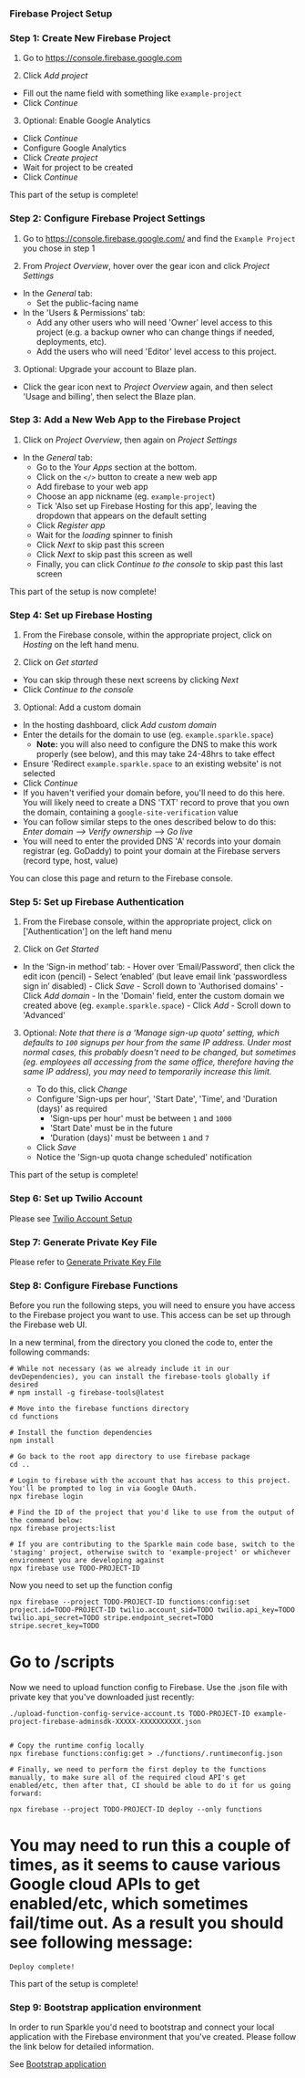 ### Firebase Project Setup
### Step 1: Create New Firebase Project

1. Go to https://console.firebase.google.com

2. Click _Add project_
  - Fill out the name field with something like `example-project`
  - Click _Continue_

3. Optional: Enable Google Analytics
  - Click _Continue_
  - Configure Google Analytics
  - Click _Create project_
  - Wait for project to be created
  - Click _Continue_

This part of the setup is complete!


### Step 2: Configure Firebase Project Settings
1. Go to https://console.firebase.google.com/ and find the `Example Project` you chose in step 1

2. From _Project Overview_, hover over the gear icon and click _Project Settings_
  - In the _General_ tab:
    - Set the public-facing name
  - In the 'Users & Permissions' tab:
    - Add any other users who will need 'Owner' level access to this project (e.g. a backup owner who can change things if needed, deployments, etc).
    - Add the users who will need 'Editor' level access to this project.

3. Optional: Upgrade your account to Blaze plan.
  - Click the gear icon next to _Project Overview_ again, and then select 'Usage and billing', then select the Blaze plan.

### Step 3: Add a New Web App to the Firebase Project

1. Click on _Project Overview_, then again on _Project Settings_
  - In the _General_ tab:
    - Go to the _Your Apps_ section at the bottom.
    - Click on the `</>` button to create a new web app
    - Add firebase to your web app
    - Choose an app nickname (eg. `example-project`)
    - Tick 'Also set up Firebase Hosting for this app', leaving the dropdown that appears on the default setting
    - Click _Register app_
    - Wait for the _loading_ spinner to finish
    - Click _Next_ to skip past this screen
    - Click _Next_ to skip past this screen as well
    - Finally, you can click _Continue to the console_ to skip past this last screen

This part of the setup is now complete!

### Step 4: Set up Firebase Hosting
1. From the Firebase console, within the appropriate project, click on _Hosting_ on the left hand menu.

2. Click on _Get started_
  - You can skip through these next screens by clicking _Next_
  - Click _Continue to the console_

3. Optional: Add a custom domain
  - In the hosting dashboard, click _Add custom domain_
  - Enter the details for the domain to use (eg. `example.sparkle.space`)
    - **Note:** you will also need to configure the DNS to make this work properly (see below), and this may take 24-48hrs to take effect
  - Ensure 'Redirect `example.sparkle.space` to an existing website' is not selected
  - Click _Continue_
  - If you haven't verified your domain before, you'll need to do this here. You will likely need to create a DNS 'TXT' record to prove that you own the domain, containing a `google-site-verification` value
  - You can follow similar steps to the ones described below to do this: _Enter domain --> Verify ownership --> Go live_
  - You will need to enter the provided DNS 'A' records into your domain registrar (eg. GoDaddy) to point your domain at the Firebase servers (record type, host, value)

You can close this page and return to the Firebase console.

### Step 5: Set up Firebase Authentication

1. From the Firebase console, within the appropriate project, click on ['Authentication'] on the left hand menu

2. Click on _Get Started_
  -  In the ‘Sign-in method’ tab:
    - Hover over ‘Email/Password’, then click the edit icon (pencil)
    - Select ‘enabled’ (but leave email link ‘passwordless sign in’ disabled)
    - Click _Save_
    - Scroll down to 'Authorised domains'
    - Click _Add domain_
    - In the 'Domain' field, enter the custom domain we created above (eg. `example.sparkle.space`)
    - Click _Add_
    - Scroll down to 'Advanced'

3. Optional: _Note that there is a 'Manage sign-up quota' setting, which defaults to `100` signups per hour from the same IP address. Under most normal cases, this probably doesn't need to be changed, but sometimes (eg. employees all accessing from the same office, therefore having the same IP address), you may need to temporarily increase this limit._

    - To do this, click _Change_
    - Configure 'Sign-ups per hour', 'Start Date', 'Time', and 'Duration (days)' as required
      - 'Sign-ups per hour' must be between `1` and `1000`
      - 'Start Date' must be in the future
      - 'Duration (days)' must be between `1` and `7`
    - Click _Save_
    - Notice the 'Sign-up quota change scheduled' notification

This part of the setup is complete!

### Step 6: Set up Twilio Account

Please see [Twilio Account Setup](twilio-configuration.md)

### Step 7: Generate Private Key File

Please refer to [Generate Private Key File](../scripts/README.md)

### Step 8: Configure Firebase Functions

Before you run the following steps, you will need to ensure you have access to the Firebase project you want to use. This access can be set up through the Firebase web UI.

In a new terminal, from the directory you cloned the code to, enter the following commands:

```
# While not necessary (as we already include it in our devDependencies), you can install the firebase-tools globally if desired
# npm install -g firebase-tools@latest

# Move into the firebase functions directory
cd functions

# Install the function dependencies
npm install

# Go back to the root app directory to use firebase package
cd ..

# Login to firebase with the account that has access to this project. You'll be prompted to log in via Google OAuth.
npx firebase login

# Find the ID of the project that you'd like to use from the output of the command below:
npx firebase projects:list

# If you are contributing to the Sparkle main code base, switch to the 'staging' project, otherwise switch to 'example-project' or whichever environment you are developing against
npx firebase use TODO-PROJECT-ID
```

Now you need to set up the function config

```
npx firebase --project TODO-PROJECT-ID functions:config:set project.id=TODO-PROJECT-ID twilio.account_sid=TODO twilio.api_key=TODO twilio.api_secret=TODO stripe.endpoint_secret=TODO stripe.secret_key=TODO
```

# Go to <projectRoot>/scripts

Now we need to upload function config to Firebase. Use the .json file with private key that you've downloaded just recently:

```
./upload-function-config-service-account.ts TODO-PROJECT-ID example-project-firebase-adminsdk-XXXXX-XXXXXXXXXX.json
```

```

# Copy the runtime config locally
npx firebase functions:config:get > ./functions/.runtimeconfig.json

# Finally, we need to perform the first deploy to the functions manually, to make sure all of the required cloud API's get enabled/etc, then after that, CI should be able to do it for us going forward:

npx firebase --project TODO-PROJECT-ID deploy --only functions
```

# You may need to run this a couple of times, as it seems to cause various Google cloud APIs to get enabled/etc, which sometimes fail/time out. As a result you should see following message:

```
Deploy complete!
```

This part of the setup is complete!

### Step 9: Bootstrap application environment

In order to run Sparkle you'd need to bootstrap and connect your local application with the Firebase environment that you've created. Please follow the link below for detailed information.

See [Bootstrap application](bootstrap-application.md)
